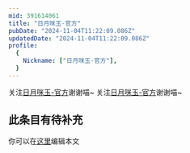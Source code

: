 ```yaml
---
mid: 391614061
title: "日月咪玉-官方"
pubDate: "2024-11-04T11:22:09.086Z"
updatedDate: "2024-11-04T11:22:09.086Z"
profile:
  {
    Nickname: ["日月咪玉-官方"],
  }
---
```


关注[日月咪玉-官方](https://space.bilibili.com/391614061)谢谢喵~ 关注[日月咪玉-官方](https://space.bilibili.com/391614061)谢谢喵~

## 此条目有待补充
你可以在[这里](https://github.com/Yuhanawa/VTuber.ICU/edit/master/src/content/v/日月咪玉-官方/index.md)编辑本文
